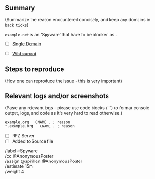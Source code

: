 ## Summary

(Summarize the reason encountered concisely, and keep any domains in 
`back ticks`)

`example.net` is an 'Spyware' that have to be blocked as..

- [ ] [Single Domain](source/spyware/domains.list)
- [ ] [Wild carded](source/spyware/wildcard.list)


## Steps to reproduce

(How one can reproduce the issue - this is very important)



## Relevant logs and/or screenshots

(Paste any relevant logs - please use code blocks (```) to format 
console output, logs, and code as it's very hard to read otherwise.)


```python
example.org   CNAME . ; reason
*.example.org   CNAME . ; reason
```

- [ ] RPZ Server
- [ ] Added to Source file

/label ~Spyware  
/cc @AnonymousPoster  
/assign @spirillen @AnonymousPoster  
/estimate 15m  
/weight 4
